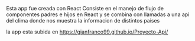 Esta app fue creada con React 
Consiste en el manejo de flujo de componentes padres e hijos en React y se combina con llamadas a una api del clima donde nos muestra la informacion de distintos paises

la app esta subida en https://gianfranco99.github.io/Proyecto-Api/
